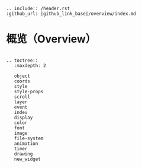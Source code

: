 ```eval_rst
.. include:: /header.rst 
:github_url: |github_link_base|/overview/index.md
```

# 概览（Overview）


```eval_rst

.. toctree::
   :maxdepth: 2

   object
   coords
   style
   style-props
   scroll
   layer
   event
   indev
   display
   color
   font
   image
   file-system
   animation
   timer
   drawing
   new_widget
```

